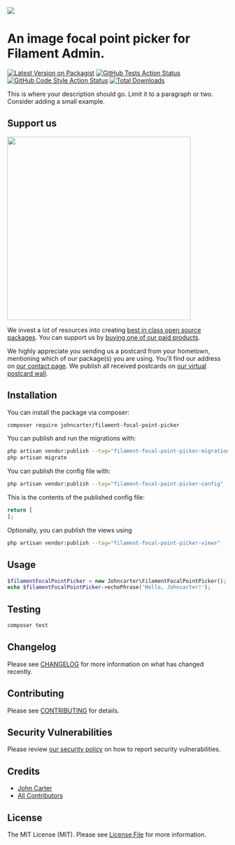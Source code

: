 
[<img src="https://github-ads.s3.eu-central-1.amazonaws.com/support-ukraine.svg?t=1" />](https://supportukrainenow.org)

# An image focal point picker for Filament Admin.

[![Latest Version on Packagist](https://img.shields.io/packagist/v/johncarter/filament-focal-point-picker.svg?style=flat-square)](https://packagist.org/packages/johncarter/filament-focal-point-picker)
[![GitHub Tests Action Status](https://img.shields.io/github/workflow/status/johncarter/filament-focal-point-picker/run-tests?label=tests)](https://github.com/johncarter/filament-focal-point-picker/actions?query=workflow%3Arun-tests+branch%3Amain)
[![GitHub Code Style Action Status](https://img.shields.io/github/workflow/status/johncarter/filament-focal-point-picker/Check%20&%20fix%20styling?label=code%20style)](https://github.com/johncarter/filament-focal-point-picker/actions?query=workflow%3A"Check+%26+fix+styling"+branch%3Amain)
[![Total Downloads](https://img.shields.io/packagist/dt/johncarter/filament-focal-point-picker.svg?style=flat-square)](https://packagist.org/packages/johncarter/filament-focal-point-picker)

This is where your description should go. Limit it to a paragraph or two. Consider adding a small example.

## Support us

[<img src="https://github-ads.s3.eu-central-1.amazonaws.com/filament-focal-point-picker.jpg?t=1" width="419px" />](https://spatie.be/github-ad-click/filament-focal-point-picker)

We invest a lot of resources into creating [best in class open source packages](https://spatie.be/open-source). You can support us by [buying one of our paid products](https://spatie.be/open-source/support-us).

We highly appreciate you sending us a postcard from your hometown, mentioning which of our package(s) you are using. You'll find our address on [our contact page](https://spatie.be/about-us). We publish all received postcards on [our virtual postcard wall](https://spatie.be/open-source/postcards).

## Installation

You can install the package via composer:

```bash
composer require johncarter/filament-focal-point-picker
```

You can publish and run the migrations with:

```bash
php artisan vendor:publish --tag="filament-focal-point-picker-migrations"
php artisan migrate
```

You can publish the config file with:

```bash
php artisan vendor:publish --tag="filament-focal-point-picker-config"
```

This is the contents of the published config file:

```php
return [
];
```

Optionally, you can publish the views using

```bash
php artisan vendor:publish --tag="filament-focal-point-picker-views"
```

## Usage

```php
$filamentFocalPointPicker = new Johncarter\FilamentFocalPointPicker();
echo $filamentFocalPointPicker->echoPhrase('Hello, Johncarter!');
```

## Testing

```bash
composer test
```

## Changelog

Please see [CHANGELOG](CHANGELOG.md) for more information on what has changed recently.

## Contributing

Please see [CONTRIBUTING](.github/CONTRIBUTING.md) for details.

## Security Vulnerabilities

Please review [our security policy](../../security/policy) on how to report security vulnerabilities.

## Credits

- [John Carter](https://github.com/johncarter)
- [All Contributors](../../contributors)

## License

The MIT License (MIT). Please see [License File](LICENSE.md) for more information.
